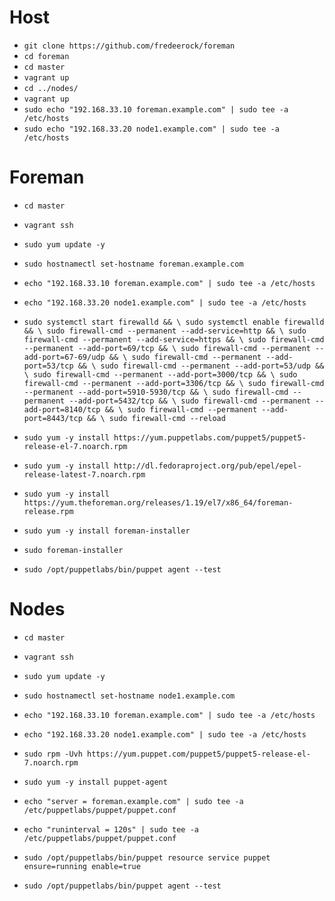 # Host
- `git clone https://github.com/fredeerock/foreman`
- `cd foreman`
- `cd master`
- `vagrant up`
- `cd ../nodes/`
- `vagrant up`
- `sudo echo "192.168.33.10 foreman.example.com" | sudo tee -a /etc/hosts`
- `sudo echo "192.168.33.20 node1.example.com" | sudo tee -a /etc/hosts`

# Foreman
- `cd master`
- `vagrant ssh`
- `sudo yum update -y`

- `sudo hostnamectl set-hostname foreman.example.com`
- `echo "192.168.33.10 foreman.example.com" | sudo tee -a /etc/hosts`
- `echo "192.168.33.20 node1.example.com" | sudo tee -a /etc/hosts`

- `sudo systemctl start firewalld && \
sudo systemctl enable firewalld && \
sudo firewall-cmd --permanent --add-service=http && \
sudo firewall-cmd --permanent --add-service=https && \
sudo firewall-cmd --permanent --add-port=69/tcp && \
sudo firewall-cmd --permanent --add-port=67-69/udp && \
sudo firewall-cmd --permanent --add-port=53/tcp && \
sudo firewall-cmd --permanent --add-port=53/udp && \
sudo firewall-cmd --permanent --add-port=3000/tcp && \
sudo firewall-cmd --permanent --add-port=3306/tcp && \
sudo firewall-cmd --permanent --add-port=5910-5930/tcp && \
sudo firewall-cmd --permanent --add-port=5432/tcp && \
sudo firewall-cmd --permanent --add-port=8140/tcp && \
sudo firewall-cmd --permanent --add-port=8443/tcp && \
sudo firewall-cmd --reload`

- `sudo yum -y install https://yum.puppetlabs.com/puppet5/puppet5-release-el-7.noarch.rpm`
- `sudo yum -y install http://dl.fedoraproject.org/pub/epel/epel-release-latest-7.noarch.rpm`
- `sudo yum -y install https://yum.theforeman.org/releases/1.19/el7/x86_64/foreman-release.rpm`
- `sudo yum -y install foreman-installer`
- `sudo foreman-installer`

- `sudo /opt/puppetlabs/bin/puppet agent --test`

# Nodes
- `cd master`
- `vagrant ssh`
- `sudo yum update -y`

- `sudo hostnamectl set-hostname node1.example.com`
- `echo "192.168.33.10 foreman.example.com" | sudo tee -a /etc/hosts`
- `echo "192.168.33.20 node1.example.com" | sudo tee -a /etc/hosts`

- `sudo rpm -Uvh https://yum.puppet.com/puppet5/puppet5-release-el-7.noarch.rpm`
- `sudo yum -y install puppet-agent`

- `echo "server = foreman.example.com" | sudo tee -a /etc/puppetlabs/puppet/puppet.conf`
- `echo "runinterval = 120s" | sudo tee -a /etc/puppetlabs/puppet/puppet.conf`

- `sudo /opt/puppetlabs/bin/puppet resource service puppet ensure=running enable=true`

- `sudo /opt/puppetlabs/bin/puppet agent --test`
